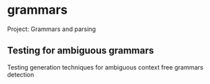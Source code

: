 # grammars

Project: Grammars and parsing

## Testing for ambiguous grammars

Testing generation techniques for ambiguous context free grammars detection

